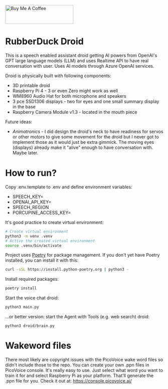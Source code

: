 <a href="https://www.buymeacoffee.com/tlaukkanen" target="_blank"><img src="https://cdn.buymeacoffee.com/buttons/v2/default-yellow.png" alt="Buy Me A Coffee" style="height: 60px !important;width: 217px !important;" ></a>

# RubberDuck Droid

This is a speech enabled assistant droid getting AI powers from OpenAI's GPT large language models (LLM) and uses Realtime API to have real conversation with user. Uses AI models through Azure OpenAI services.

Droid is physically built with following components:

* 3D printable droid
* Raspberry Pi 4 - 3 or even Zero might work as well
* WM8960 Audio Hat for both microphone and speakers
* 3 pce SSD1306 displays - two for eyes and one small summary display in the base
* Raspberry Camera Module v1.3 - located in the mouth piece

Future ideas:

* *Animatronics* - I did design the droid's neck to have readiness for servos or other motors to give some movement for the droid but I never got to implement those as it would just be extra gimmick. The moving eyes (displays) already make it "alive" enough to have conversation with. Maybe later.

# How to run?

Copy .env.template to .env and define environment variables:
- SPEECH_KEY=<Azure text-to-speech API key>
- OPENAI_API_KEY=<OpenAI API key>
- SPEECH_REGION<Azure region for your Speech service>
- PORCUPINE_ACCESS_KEY=<Porcupine access key for speech-to-text>

It's good practice to create virtual environment:

```sh
# Create virtual environment
python3 -m venv .venv
# Active the created virtual environment
source .venv/bin/activate
```

Project uses [Poetry](https://www.python-poetry.org) for package management. If you don't yet have Poetry installed, you can install it with this:

```sh
curl -sSL https://install.python-poetry.org | python3 -
```

Install required packages:

```sh
poetry install
```

Start the voice chat droid:

```sh
python3 main.py
```

...or better version: start the Agent with Tools (e.g. web search) droid:
```
python3 droid/brain.py
```

# Wakeword files

There most likely are copyright issues with the PicoVoice wake word files so didn't include those to the repo. You can create your own .ppn files in PicoVoice console. It's really easy to use. Just select what word you want to train it for and select Raspberry Pi as your platform. That'll generate the .ppn file for you. Check it out at: https://console.picovoice.ai/